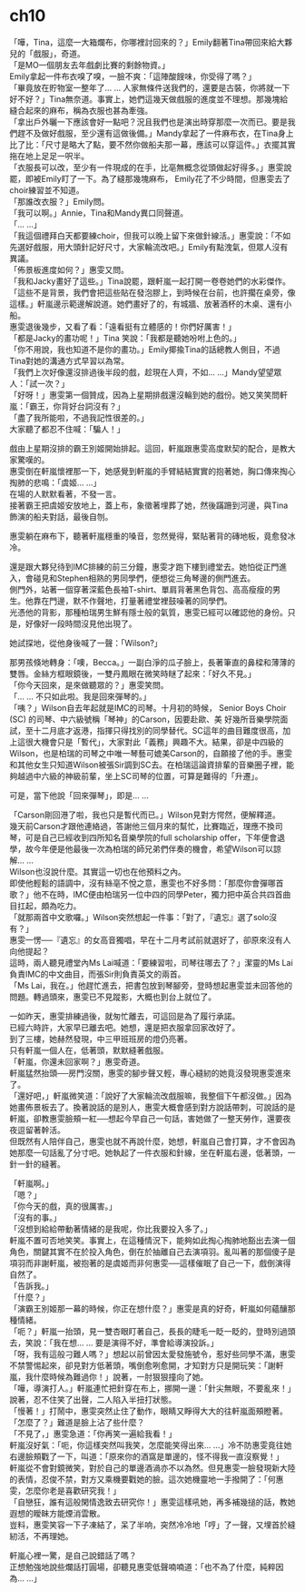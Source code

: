 # ch10

「嘩，Tina，這麼一大箱爛布，你哪裡討回來的？」Emily翻著Tina帶回來給大夥兒的「戲服」，奇道。  
「是MO一個朋友去年戲劇比賽的剩餘物資。」  
Emily拿起一件布衣嗅了嗅，一臉不爽：「這陣酸餿味，你受得了嗎？」  
「畢竟放在貯物室一整年了… … 人家無條件送我們的，還要是古裝，你將就一下好不好？」Tina無奈道。事實上，她們這幾天做戲服的進度並不理想。那幾塊給縫合起來的麻布，稱為衣服也甚為牽強。  
「拿出戶外曬一下應該會好一點吧？況且我們也是演出時穿那麼一次而已。要是我們趕不及做好戲服，至少還有這做後備。」Mandy拿起了一件麻布衣，在Tina身上比了比：「尺寸是略大了點，要不然你做船夫那一幕，應該可以穿這件。」衣擺其實拖在地上足足一呎半。  
「衣服長可以改，至少有一件現成的在手，比亳無概念從頭做起好得多。」惠雯說罷，即被Emily盯了一下。為了縫那幾塊麻布， Emily花了不少時間，但惠雯去了choir練習並不知道。  
「那誰改衣服？」Emily問。  
「我可以啊。」Annie，Tina和Mandy異口同聲道。  
「… …」  
「我這個禮拜白天都要練choir，但我可以晚上留下來做針線活。」惠雯說：「不如先選好戲服，用大頭針記好尺寸，大家輪流改吧。」Emily有點洩氣，但眾人沒有異議。  
「佈景板進度如何？」惠雯又問。  
「我和Jacky畫好了這些。」Tina說罷，跟軒嵐一起打開一卷卷她們的水彩傑作。  
「這些不是背景，我們會把這些貼在發泡膠上，到時候在台前，也許擱在桌旁，像這樣。」軒嵐邊示範邊解說道。她們畫好了的，有城牆、放著酒杯的木桌、還有小船。  
惠雯退後幾步，又看了看：「遠看挺有立體感的！你們好厲害！」  
「都是Jacky的畫功呢！」Tina 笑說：「我都是聽她吩咐上色的。」  
「你不用說，我也知道不是你的畫功。」Emily揶揄Tina的話總教人側目，不過Tina對她的溝通方式早習以為常。  
「我們上次好像還沒排過後半段的戲，趁現在人齊，不如… …」Mandy望望眾人：「試一次？」  
「好呀！」惠雯第一個贊成，因為上星期排戲還沒輪到她的戲份。她又笑笑問軒嵐：「霸王，你背好台詞沒有？」  
「盡了我所能啦，不過我記性很差的。」  
大家聽了都忍不住喊：「騙人！」

戲由上星期沒排的霸王別姬開始排起。這回，軒嵐跟惠雯高度默契的配合，是教大家驚嘆的。  
惠雯倒在軒嵐懷裡那一下，她感覺到軒嵐的手臂結結實實的抱著她，胸口傳來掏心掏肺的悲鳴：「虞姬… …」  
在場的人默默看著，不發一言。  
接著霸王把虞姬安放地上，蓋上布，象徵著埋葬了她，然後蹣跚到河邊，與Tina飾演的船夫對話，最後自刎。

惠雯躺在麻布下，聽著軒嵐穩重的嗓音，忽然覺得，緊貼著背的磚地板，竟愈發冰冷。

還是跟大夥兒待到IMC排練的前三分鐘，惠雯才跑下樓到禮堂去。她怕從正門進入，會碰見和Stephen相熟的男同學們，便想從三角琴邊的側門進去。  
側門外，站著一個穿著深藍色長袖T-shirt、單肩背著黑色背包、高高瘦瘦的男生。他靠在門邊，默不作聲地，打量著禮堂裡鼓噪著的同學們。  
光憑他的背影，那種柏瑞男生鮮有隱士般的氣質，惠雯已經可以確認他的身份。只是，好像好一段時間沒見他出現了。

她試探地，從他身後喊了一聲：「Wilson?」

那男孩倏地轉身：「噢，Becca。」一副白淨的瓜子臉上，長著筆直的鼻樑和薄薄的雙唇。金絲方框眼鏡後，一雙丹鳳眼在微笑時瞇了起來：「好久不見。」  
「你今天回來，是來做聽眾的？」惠雯笑問。  
「… … 不只如此啦。我是回來彈琴的。」  
「咦？」Wilson自去年起就是IMC的司琴。十月初的時候， Senior Boys Choir \(SC\) 的司琴、中六級號稱「琴神」的Carson，因要赴歐、美 好幾所音樂學院面試，至十二月底才返港，指揮只得找別的同學替代。SC這年的曲目難度很高，加上這很大機會只是「暫代」，大家對此「義務」興趣不大。結果，卻是中四級的Wilson，也是柏瑞的司琴之中唯一琴藝可媲美Carson的，自願接了他的手。惠雯和其他女生只知道Wilson被張Sir調到SC去。在柏瑞這論資排輩的音樂圈子裡，能夠越過中六級的神級前輩，坐上SC司琴的位置，可算是難得的「升遷」。

可是，當下他說「回來彈琴」，即是… …

「Carson剛回港了啦，我也只是暫代而已。」Wilson見對方愕然，便解釋道。  
幾天前Carson才跟他連絡過，答謝他三個月來的幫忙，比賽臨近，理應不換司琴，可是自己已經收到四所知名音樂學院的full scholarship offer，下年便會退學，故今年便是他最後一次為柏瑞的師兄弟們伴奏的機會，希望Wilson可以諒解… …  
Wilson也沒說什麼。其實這一切也在他預料之內。  
即使他輕鬆的語調中，沒有絲亳不悅之意，惠雯也不好多問：「那麼你會彈哪首歌？」他不在時，IMC便由柏瑞另一位中四的同學Peter，獨力把中英合共四首曲目扛起，頗為吃力。  
「就那兩首中文歌囉。」Wilson突然想起一件事：「對了，『遺忘』選了solo沒有？」  
惠雯一愣──『遺忘』的女高音獨唱，早在十二月考試前就選好了，卻原來沒有人向他提起？  
這時，兩人聽見禮堂內Ms Lai喊道：「要練習啦，司琴往哪去了？」潔靈的Ms Lai負責IMC的中文曲目，而張Sir則負責英文的兩首。  
「Ms Lai，我在。」他趕忙進去，把書包放到琴腳旁，登時想起惠雯並未回答他的問題。轉過頭來，惠雯已不見蹤影，大概也到台上就位了。

一如昨天，惠雯排練過後，就匆忙離去，可這回是為了履行承諾。  
已經六時許，大家早已離去吧。她想，還是把衣服拿回家改好了。  
到了三樓，她赫然發現，中三甲班班房的燈仍亮著。  
只有軒嵐一個人在，低著頭，默默縫著戲服。  
「軒嵐，你還未回家啊？」惠雯奇道。  
軒嵐猛然抬頭──房門沒關，惠雯的腳步聲又輕，專心縫紉的她竟沒發現惠雯進來了。  
「還好吧，」軒嵐微笑道：「說好了大家輪流改戲服嘛，我整個下午都沒做。」因為她畫佈景板去了。換著說話的是別人，惠雯大概會感到對方說話帶刺，可說話的是軒嵐，卻教惠雯臉頰一紅──想起今早自己一句話，害她做了一整天勞作，還要夜夜逗留著幹活。  
但既然有人陪伴自己，惠雯也就不再說什麼，她想，軒嵐自己會打算，才不會因為她那麼一句話亂了分寸吧。她執起了一件衣服和針線，坐在軒嵐右邊，低著頭，一針一針的縫著。

「軒嵐啊。」  
「嗯？」  
「你今天的戲，真的很厲害。」  
「沒有的事。」  
「沒想到給給帶動著情緒的是我呢，你比我要投入多了。」  
軒嵐不置可否地笑笑。事實上，在這種情況下，能夠如此掏心掏肺地豁出去演一個角色，關鍵其實不在於投入角色，倒在於抽離自己去演項羽。亂叫著的那個傻子是項羽而非謝軒嵐，被抱著的是虞姬而非何惠雯──這樣催眠了自己一下，戲倒演得自然了。  
「告訴我。」  
「什麼？」  
「演霸王別姬那一幕的時候，你正在想什麼？」惠雯是真的好奇，軒嵐如何蘊釀那種情緒。  
「呃？」軒嵐一抬頭，見一雙杏眼盯著自己，長長的睫毛一眨一眨的，登時別過頭去，笑說：「我在想… … 要是演得不好，準會給導演投訴。」  
「呀，我有這般刁難人嗎？」想起以前曾因太愛發施號令，惹好些同學不滿，惠雯不禁警惕起來，卻見對方低著頭，嘴倒愈咧愈開，才知對方只是開玩笑：「謝軒嵐，我什麼時候為難過你！」說著，一肘狠狠撞向了她。  
「嘩，導演打人。」軒嵐連忙把針穿在布上，挪開一邊：「針尖無眼，不要亂來！」說著，忍不住笑了出聲，二人陷入半扭打狀態。  
「慢著！」打鬧中，惠雯突然止住了動作，眼睛又睜得大大的往軒嵐面頰瞪著。  
「怎麼了？」難道是臉上沾了些什麼？  
「不見了，」惠雯急道：「你再笑一遍給我看！」  
軒嵐沒好氣：「呃，你這樣突然叫我笑，怎麼能笑得出來… …」冷不防惠雯竟往她右邊臉頰戵了一下，叫道：「原來你的酒窩是單邊的，怪不得我一直沒察覺！」  
軒嵐從不會對鏡微笑，對於自己的單邊酒渦亦不以為然。但見惠雯一臉發現新大陸的表情，忍俊不禁，對方又乘機要戵她的臉。這次她機靈地一手撥開了：「何惠雯，怎麼你老是喜歡研究我！」  
「自戀狂，誰有這般閑情逸致去研究你！」惠雯這樣吼她，再多補幾搥的話，教她遐想的瞹眛方能煙消雲散。  
豈料，惠雯笑容一下子凍結了，呆了半响，突然冷冷地「哼」了一聲，又埋首於縫紉活，不再理她。

軒嵐心裡一驚，是自己說錯話了嗎？  
正想勉強地說些爛話打圓場，卻聽見惠雯低聲喃喃道：「也不為了什麼，純粹因為… …」



